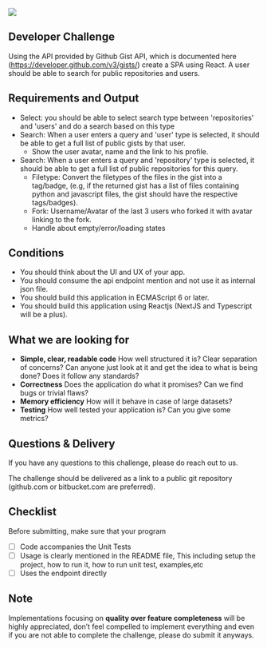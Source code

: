 ![](https://argaamplus.s3.amazonaws.com/159afd60-8669-4140-aa9e-fe46791f515d.png)

## Developer Challenge
Using the API provided by Github Gist API, which is documented
here (https://developer.github.com/v3/gists/) create a SPA using React. A user should be able to search for public repositories and users.

## Requirements and Output
- Select: you should be able to select search type between 'repositories' and 'users' and do a search based on this type
- Search: When a user enters a query and 'user' type is selected, it should be able to
get a full list of public gists by that user.
  - Show the user avatar, name and the link to his profile.
- Search: When a user enters a query and 'repository' type is selected, it should be able to
get a full list of public repositories for this query.
  - Filetype: Convert the filetypes of the files in the gist into a
  tag/badge, (e.g, if the returned gist has a list of files
  containing python and javascript files, the gist should have the
  respective tags/badges).
  - Fork: Username/Avatar of the last 3 users who forked it with
  avatar linking to the fork.
  - Handle about empty/error/loading states

## Conditions
- You should think about the UI and UX of your app.
- You should consume the api endpoint mention and not use it as internal json file.
- You should build this application in ECMAScript 6 or later.
- You should build this application using Reactjs (NextJS and Typescript will be a plus).

## What we are looking for

- **Simple, clear, readable code** How well structured it is? Clear separation of concerns? Can anyone just look at it and get the idea to
what is being done? Does it follow any standards?
- **Correctness** Does the application do what it promises? Can we find bugs or trivial flaws?
- **Memory efficiency** How will it behave in case of large datasets?
- **Testing** How well tested your application is? Can you give some metrics?


## Questions & Delivery

If you have any questions to this challenge, please do reach out to us.

The challenge should be delivered as a link to a public git repository (github.com or bitbucket.com are preferred).

## Checklist

Before submitting, make sure that your program

- [ ] Code accompanies the Unit Tests
- [ ] Usage is clearly mentioned in the README file, This including setup the project, how to run it, how to run unit test, examples,etc
- [ ] Uses the endpoint directly

## Note

Implementations focusing on **quality over feature completeness** will be highly appreciated,  don’t feel compelled to implement everything and even if you are not able to complete the challenge, please do submit it anyways.


